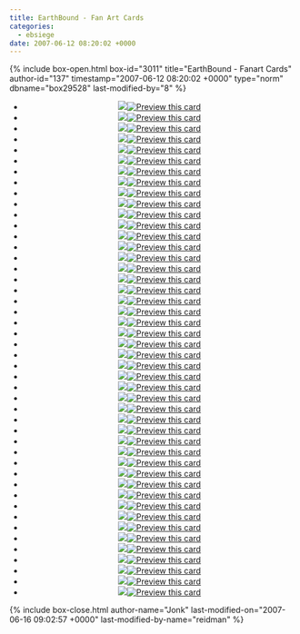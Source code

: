 ```yaml
---
title: EarthBound - Fan Art Cards
categories:
  - ebsiege
date: 2007-06-12 08:20:02 +0000
---
```

{% include box-open.html box-id="3011" title="EarthBound - Fanart Cards" author-id="137" timestamp="2007-06-12 08:20:02 +0000" type="norm" dbname="box29528" last-modified-by="8" %}
<div style="text-align: center;">
<ul class="thumbprevs">
<li><a href="../pdfs/eb_fanart_01.pdf"><img src="../thumbs/eb_fanart_01.jpg" /></a><a rel="lightbox[mailn]" href="../resized/eb_fanart_01.jpg"><img class="preview" src="../preview.png" title="Preview this card" /></a></li>
<li><a href="../pdfs/eb_fanart_02.pdf"><img src="../thumbs/eb_fanart_02.jpg" /></a><a rel="lightbox[mailn]" href="../resized/eb_fanart_02.jpg"><img class="preview" src="../preview.png" title="Preview this card" /></a></li>
<li><a href="../pdfs/eb_fanart_03.pdf"><img src="../thumbs/eb_fanart_03.jpg" /></a><a rel="lightbox[mailn]" href="../resized/eb_fanart_03.jpg"><img class="preview" src="../preview.png" title="Preview this card" /></a></li>
<li><a href="../pdfs/eb_fanart_04.pdf"><img src="../thumbs/eb_fanart_04.jpg" /></a><a rel="lightbox[mailn]" href="../resized/eb_fanart_04.jpg"><img class="preview" src="../preview.png" title="Preview this card" /></a></li>
<li><a href="../pdfs/eb_fanart_05.pdf"><img src="../thumbs/eb_fanart_05.jpg" /></a><a rel="lightbox[mailn]" href="../resized/eb_fanart_05.jpg"><img class="preview" src="../preview.png" title="Preview this card" /></a></li>
<li><a href="../pdfs/eb_fanart_06.pdf"><img src="../thumbs/eb_fanart_06.jpg" /></a><a rel="lightbox[mailn]" href="../resized/eb_fanart_06.jpg"><img class="preview" src="../preview.png" title="Preview this card" /></a></li>
<li><a href="../pdfs/eb_fanart_07.pdf"><img src="../thumbs/eb_fanart_07.jpg" /></a><a rel="lightbox[mailn]" href="../resized/eb_fanart_07.jpg"><img class="preview" src="../preview.png" title="Preview this card" /></a></li>
<li><a href="../pdfs/eb_fanart_08.pdf"><img src="../thumbs/eb_fanart_08.jpg" /></a><a rel="lightbox[mailn]" href="../resized/eb_fanart_08.jpg"><img class="preview" src="../preview.png" title="Preview this card" /></a></li>
<li><a href="../pdfs/eb_fanart_09.pdf"><img src="../thumbs/eb_fanart_09.jpg" /></a><a rel="lightbox[mailn]" href="../resized/eb_fanart_09.jpg"><img class="preview" src="../preview.png" title="Preview this card" /></a></li>
<li><a href="../pdfs/eb_fanart_10.pdf"><img src="../thumbs/eb_fanart_10.jpg" /></a><a rel="lightbox[mailn]" href="../resized/eb_fanart_10.jpg"><img class="preview" src="../preview.png" title="Preview this card" /></a></li>
<li><a href="../pdfs/eb_fanart_11.pdf"><img src="../thumbs/eb_fanart_11.jpg" /></a><a rel="lightbox[mailn]" href="../resized/eb_fanart_11.jpg"><img class="preview" src="../preview.png" title="Preview this card" /></a></li>
<li><a href="../pdfs/eb_fanart_12.pdf"><img src="../thumbs/eb_fanart_12.jpg" /></a><a rel="lightbox[mailn]" href="../resized/eb_fanart_12.jpg"><img class="preview" src="../preview.png" title="Preview this card" /></a></li>
<li><a href="../pdfs/eb_fanart_13.pdf"><img src="../thumbs/eb_fanart_13.jpg" /></a><a rel="lightbox[mailn]" href="../resized/eb_fanart_13.jpg"><img class="preview" src="../preview.png" title="Preview this card" /></a></li>
<li><a href="../pdfs/eb_fanart_14.pdf"><img src="../thumbs/eb_fanart_14.jpg" /></a><a rel="lightbox[mailn]" href="../resized/eb_fanart_14.jpg"><img class="preview" src="../preview.png" title="Preview this card" /></a></li>
<li><a href="../pdfs/eb_fanart_15.pdf"><img src="../thumbs/eb_fanart_15.jpg" /></a><a rel="lightbox[mailn]" href="../resized/eb_fanart_15.jpg"><img class="preview" src="../preview.png" title="Preview this card" /></a></li>
<li><a href="../pdfs/eb_fanart_16.pdf"><img src="../thumbs/eb_fanart_16.jpg" /></a><a rel="lightbox[mailn]" href="../resized/eb_fanart_16.jpg"><img class="preview" src="../preview.png" title="Preview this card" /></a></li>
<li><a href="../pdfs/eb_fanart_17.pdf"><img src="../thumbs/eb_fanart_17.jpg" /></a><a rel="lightbox[mailn]" href="../resized/eb_fanart_17.jpg"><img class="preview" src="../preview.png" title="Preview this card" /></a></li>
<li><a href="../pdfs/eb_fanart_18.pdf"><img src="../thumbs/eb_fanart_18.jpg" /></a><a rel="lightbox[mailn]" href="../resized/eb_fanart_18.jpg"><img class="preview" src="../preview.png" title="Preview this card" /></a></li>
<li><a href="../pdfs/eb_fanart_19.pdf"><img src="../thumbs/eb_fanart_19.jpg" /></a><a rel="lightbox[mailn]" href="../resized/eb_fanart_19.jpg"><img class="preview" src="../preview.png" title="Preview this card" /></a></li>
<li><a href="../pdfs/eb_fanart_20.pdf"><img src="../thumbs/eb_fanart_20.jpg" /></a><a rel="lightbox[mailn]" href="../resized/eb_fanart_20.jpg"><img class="preview" src="../preview.png" title="Preview this card" /></a></li>
<li><a href="../pdfs/eb_fanart_21.pdf"><img src="../thumbs/eb_fanart_21.jpg" /></a><a rel="lightbox[mailn]" href="../resized/eb_fanart_21.jpg"><img class="preview" src="../preview.png" title="Preview this card" /></a></li>
<li><a href="../pdfs/eb_fanart_22.pdf"><img src="../thumbs/eb_fanart_22.jpg" /></a><a rel="lightbox[mailn]" href="../resized/eb_fanart_22.jpg"><img class="preview" src="../preview.png" title="Preview this card" /></a></li>
<li><a href="../pdfs/eb_fanart_23.pdf"><img src="../thumbs/eb_fanart_23.jpg" /></a><a rel="lightbox[mailn]" href="../resized/eb_fanart_23.jpg"><img class="preview" src="../preview.png" title="Preview this card" /></a></li>
<li><a href="../pdfs/eb_fanart_24.pdf"><img src="../thumbs/eb_fanart_24.jpg" /></a><a rel="lightbox[mailn]" href="../resized/eb_fanart_24.jpg"><img class="preview" src="../preview.png" title="Preview this card" /></a></li>
<li><a href="../pdfs/eb_fanart_25.pdf"><img src="../thumbs/eb_fanart_25.jpg" /></a><a rel="lightbox[mailn]" href="../resized/eb_fanart_25.jpg"><img class="preview" src="../preview.png" title="Preview this card" /></a></li>
<li><a href="../pdfs/eb_fanart_26.pdf"><img src="../thumbs/eb_fanart_26.jpg" /></a><a rel="lightbox[mailn]" href="../resized/eb_fanart_26.jpg"><img class="preview" src="../preview.png" title="Preview this card" /></a></li>
<li><a href="../pdfs/eb_fanart_27.pdf"><img src="../thumbs/eb_fanart_27.jpg" /></a><a rel="lightbox[mailn]" href="../resized/eb_fanart_27.jpg"><img class="preview" src="../preview.png" title="Preview this card" /></a></li>
<li><a href="../pdfs/eb_fanart_28.pdf"><img src="../thumbs/eb_fanart_28.jpg" /></a><a rel="lightbox[mailn]" href="../resized/eb_fanart_28.jpg"><img class="preview" src="../preview.png" title="Preview this card" /></a></li>
<li><a href="../pdfs/eb_fanart_29.pdf"><img src="../thumbs/eb_fanart_29.jpg" /></a><a rel="lightbox[mailn]" href="../resized/eb_fanart_29.jpg"><img class="preview" src="../preview.png" title="Preview this card" /></a></li>
<li><a href="../pdfs/eb_fanart_30.pdf"><img src="../thumbs/eb_fanart_30.jpg" /></a><a rel="lightbox[mailn]" href="../resized/eb_fanart_30.jpg"><img class="preview" src="../preview.png" title="Preview this card" /></a></li>
<li><a href="../pdfs/eb_fanart_31.pdf"><img src="../thumbs/eb_fanart_31.jpg" /></a><a rel="lightbox[mailn]" href="../resized/eb_fanart_31.jpg"><img class="preview" src="../preview.png" title="Preview this card" /></a></li>
<li><a href="../pdfs/eb_fanart_32.pdf"><img src="../thumbs/eb_fanart_32.jpg" /></a><a rel="lightbox[mailn]" href="../resized/eb_fanart_32.jpg"><img class="preview" src="../preview.png" title="Preview this card" /></a></li>
<li><a href="../pdfs/eb_fanart_33.pdf"><img src="../thumbs/eb_fanart_33.jpg" /></a><a rel="lightbox[mailn]" href="../resized/eb_fanart_33.jpg"><img class="preview" src="../preview.png" title="Preview this card" /></a></li>
<li><a href="../pdfs/eb_fanart_34.pdf"><img src="../thumbs/eb_fanart_34.jpg" /></a><a rel="lightbox[mailn]" href="../resized/eb_fanart_34.jpg"><img class="preview" src="../preview.png" title="Preview this card" /></a></li>
<li><a href="../pdfs/eb_fanart_35.pdf"><img src="../thumbs/eb_fanart_35.jpg" /></a><a rel="lightbox[mailn]" href="../resized/eb_fanart_35.jpg"><img class="preview" src="../preview.png" title="Preview this card" /></a></li>
<li><a href="../pdfs/eb_fanart_36.pdf"><img src="../thumbs/eb_fanart_36.jpg" /></a><a rel="lightbox[mailn]" href="../resized/eb_fanart_36.jpg"><img class="preview" src="../preview.png" title="Preview this card" /></a></li>
<li><a href="../pdfs/eb_fanart_37.pdf"><img src="../thumbs/eb_fanart_37.jpg" /></a><a rel="lightbox[mailn]" href="../resized/eb_fanart_37.jpg"><img class="preview" src="../preview.png" title="Preview this card" /></a></li>
<li><a href="../pdfs/eb_fanart_38.pdf"><img src="../thumbs/eb_fanart_38.jpg" /></a><a rel="lightbox[mailn]" href="../resized/eb_fanart_38.jpg"><img class="preview" src="../preview.png" title="Preview this card" /></a></li>
<li><a href="../pdfs/eb_fanart_39.pdf"><img src="../thumbs/eb_fanart_39.jpg" /></a><a rel="lightbox[mailn]" href="../resized/eb_fanart_39.jpg"><img class="preview" src="../preview.png" title="Preview this card" /></a></li>
<li><a href="../pdfs/eb_fanart_40.pdf"><img src="../thumbs/eb_fanart_40.jpg" /></a><a rel="lightbox[mailn]" href="../resized/eb_fanart_40.jpg"><img class="preview" src="../preview.png" title="Preview this card" /></a></li>
<li><a href="../pdfs/eb_fanart_41.pdf"><img src="../thumbs/eb_fanart_41.jpg" /></a><a rel="lightbox[mailn]" href="../resized/eb_fanart_41.jpg"><img class="preview" src="../preview.png" title="Preview this card" /></a></li>
<li><a href="../pdfs/eb_fanart_42.pdf"><img src="../thumbs/eb_fanart_42.jpg" /></a><a rel="lightbox[mailn]" href="../resized/eb_fanart_42.jpg"><img class="preview" src="../preview.png" title="Preview this card" /></a></li>
<li><a href="../pdfs/eb_fanart_43.pdf"><img src="../thumbs/eb_fanart_43.jpg" /></a><a rel="lightbox[mailn]" href="../resized/eb_fanart_43.jpg"><img class="preview" src="../preview.png" title="Preview this card" /></a></li>
<li><a href="../pdfs/eb_fanart_44.pdf"><img src="../thumbs/eb_fanart_44.jpg" /></a><a rel="lightbox[mailn]" href="../resized/eb_fanart_44.jpg"><img class="preview" src="../preview.png" title="Preview this card" /></a></li>
<li><a href="../pdfs/eb_fanart_45.pdf"><img src="../thumbs/eb_fanart_45.jpg" /></a><a rel="lightbox[mailn]" href="../resized/eb_fanart_45.jpg"><img class="preview" src="../preview.png" title="Preview this card" /></a></li>
<li><a href="../pdfs/eb_fanart_46.pdf"><img src="../thumbs/eb_fanart_46.jpg" /></a><a rel="lightbox[mailn]" href="../resized/eb_fanart_46.jpg"><img class="preview" src="../preview.png" title="Preview this card" /></a></li>
</ul></div>
{% include box-close.html author-name="Jonk" last-modified-on="2007-06-16 09:02:57 +0000" last-modified-by-name="reidman" %}
